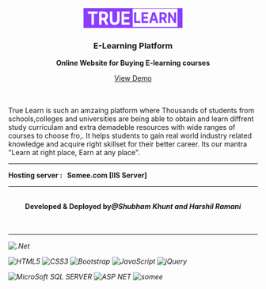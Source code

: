 

<div align="center">
  <a href="https://github.com/othneildrew/Best-README-Template">
    <img src="Elearn\Assets\Logo.png" alt="Logo" width="200" height="40">
  </a>

<h3 align="center">E-Learning Platform</h3>

<p align="center">
    <b>Online Website for Buying E-learning courses</b>
    <br />
  </p>
  <a  href="http://truelearn.somee.com/Login.aspx " target="blank" >View Demo</a>
</div>

<br>
<br>

True Learn is such an amzaing platform where Thousands of students from schools,colleges and universities are being able to obtain and learn diffrent study curriculam and extra demadeble resources with wide ranges of courses to choose fro,. It helps students to gain real world industry related knowledge and acquire right skillset for their better career. Its our mantra "Learn at right place, Earn at any place".
<br>
<hr>
<b>Hosting server : &nbsp; Somee.com [IIS Server]</b>
<hr>
<br>
<center><strong style='margin:auto;'>Developed & Deployed by<em>@Shubham Khunt<em> and  <em> Harshil Ramani</em> </strong></center>
<br>
<br>
<hr>





  ![.Net](https://img.shields.io/badge/.NET-5C2D91?style=for-the-badge&logo=.net&logoColor=white)
 

  ![HTML5](https://img.shields.io/badge/html5-%23E34F26.svg?style=for-the-badge&logo=html5&logoColor=white)
  ![CSS3](https://img.shields.io/badge/css3-%231572B6.svg?style=for-the-badge&logo=css3&logoColor=white)
  ![Bootstrap](https://img.shields.io/badge/bootstrap-%23563D7C.svg?style=for-the-badge&logo=bootstrap&logoColor=white)
 	![JavaScript](https://img.shields.io/badge/javascript-%23323330.svg?style=for-the-badge&logo=javascript&logoColor=%23F7DF1E)
  ![jQuery](https://img.shields.io/badge/jquery-%230769AD.svg?style=for-the-badge&logo=jquery&logoColor=white)

  ![MicroSoft SQL SERVER](https://img.shields.io/badge/Microsoft%20SQL%20Server-CC2927?style=for-the-badge&logo=microsoft%20sql%20server&logoColor=white)
  ![ASP NET](https://img.shields.io/badge/ASP%20NET-%23430098.svg?style=for-the-badge&logo=Somee&logoColor=white)
  ![somee](https://img.shields.io/badge/Somee-%23430098.svg?style=for-the-badge&logo=Somee&logoColor=white)
 


